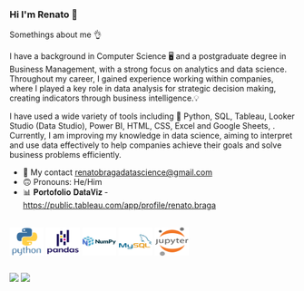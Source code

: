 ### Hi I'm Renato 🖖

Somethings about me 👌

I have a background in Computer Science 🖥️ and a postgraduate degree in Business Management, with a strong focus on analytics and data science. Throughout my career, I gained experience working within companies, where I played a key role in data analysis for strategic decision making, creating indicators through business intelligence.💡

I have used a wide variety of tools including 🐍 Python, SQL, Tableau, Looker Studio (Data Studio), Power BI, HTML, CSS, Excel and Google Sheets, . Currently, I am improving my knowledge in data science, aiming to interpret and use data effectively to help companies achieve their goals and solve business problems efficiently.

- 📧 My contact renatobragadatascience@gmail.com
- 🙃 Pronouns: He/Him
- 📊 𝐏𝐨𝐫𝐭𝐨𝐟𝐨𝐥𝐢𝐨 𝐃𝐚𝐭𝐚𝐕𝐢𝐳 - https://public.tableau.com/app/profile/renato.braga


<div style="display: inline_block"><br>
  <img align="center" alt="Re-Python" height="50" width="60" src="https://raw.githubusercontent.com/reguitads/reguitads/main/icons/python-original-wordmark.svg">
  <img align="center" alt="Re-Pandas" height="50" width="60" src="https://raw.githubusercontent.com/reguitads/reguitads/main/icons/pandas-original-wordmark.svg">
  <img align="center" alt="Re-Numpy" height="50" width="60" src="https://raw.githubusercontent.com/reguitads/reguitads/main/icons/numpy-original-wordmark.svg">
  <img align="center" alt="Re-Mysql" height="50" width="60" src="https://raw.githubusercontent.com/reguitads/reguitads/main/icons/mysql-original-wordmark.svg">
  <img align="center" alt="Re-Jupyter" height="50" width="60" src="https://raw.githubusercontent.com/reguitads/reguitads/main/icons/jupyter-original-wordmark.svg"> 
</div>
  
  ##
 
<div> 
  <a href="https://www.youtube.com/channel/UCOI7qeP7UrzwgT-dq0V8zuQ" target="_blank"><img src="https://img.shields.io/badge/YouTube-FF0000?style=for-the-badge&logo=youtube&logoColor=white" target="_blank"></a>
  <a href="https://www.linkedin.com/in/renato-braga-b9713037/" target="_blank"><img src="https://img.shields.io/badge/-LinkedIn-%230077B5?style=for-the-badge&logo=linkedin&logoColor=white" target="_blank"></a>   
</div>
